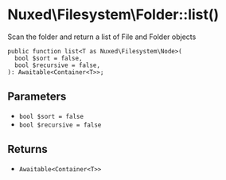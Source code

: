 # Nuxed\\Filesystem\\Folder::list()




Scan the folder and return a list of File and Folder objects




``` Hack
public function list<T as Nuxed\Filesystem\Node>(
  bool $sort = false,
  bool $recursive = false,
): Awaitable<Container<T>>;
```




## Parameters




+ ` bool $sort = false `
+ ` bool $recursive = false `




## Returns




* ` Awaitable<Container<T>> `
